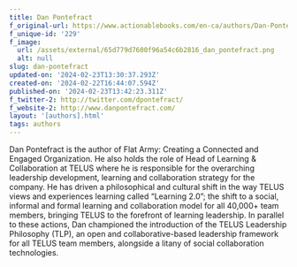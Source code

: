 ```yaml
---
title: Dan Pontefract
f_original-url: https://www.actionablebooks.com/en-ca/authors/Dan-Pontefract/
f_unique-id: '229'
f_image:
  url: /assets/external/65d779d7600f96a54c6b2816_dan_pontefract.png
  alt: null
slug: dan-pontefract
updated-on: '2024-02-23T13:30:37.293Z'
created-on: '2024-02-22T16:44:07.594Z'
published-on: '2024-02-23T13:42:23.311Z'
f_twitter-2: http://twitter.com/dpontefract/
f_website-2: http://www.danpontefract.com/
layout: '[authors].html'
tags: authors
---
```


Dan Pontefract is the author of Flat Army: Creating a Connected and Engaged Organization. He also holds the role of Head of Learning & Collaboration at TELUS where he is responsible for the overarching leadership development, learning and collaboration strategy for the company. He has driven a philosophical and cultural shift in the way TELUS views and experiences learning called “Learning 2.0”; the shift to a social, informal and formal learning and collaboration model for all 40,000+ team members, bringing TELUS to the forefront of learning leadership. In parallel to these actions, Dan championed the introduction of the TELUS Leadership Philosophy (TLP), an open and collaborative-based leadership framework for all TELUS team members, alongside a litany of social collaboration technologies.
